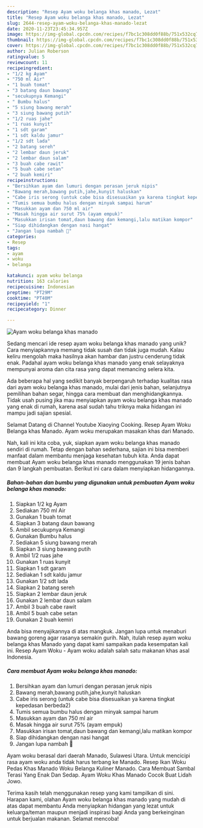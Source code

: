 ```yaml
---
description: "Resep Ayam woku belanga khas manado, Lezat"
title: "Resep Ayam woku belanga khas manado, Lezat"
slug: 2644-resep-ayam-woku-belanga-khas-manado-lezat
date: 2020-11-23T23:45:34.957Z
image: https://img-global.cpcdn.com/recipes/f7bc1c308dd0f88b/751x532cq70/ayam-woku-belanga-khas-manado-foto-resep-utama.jpg
thumbnail: https://img-global.cpcdn.com/recipes/f7bc1c308dd0f88b/751x532cq70/ayam-woku-belanga-khas-manado-foto-resep-utama.jpg
cover: https://img-global.cpcdn.com/recipes/f7bc1c308dd0f88b/751x532cq70/ayam-woku-belanga-khas-manado-foto-resep-utama.jpg
author: Julian Roberson
ratingvalue: 5
reviewcount: 11
recipeingredient:
- "1/2 kg Ayam"
- "750 ml Air"
- "1 buah tomat"
- "3 batang daun bawang"
- "secukupnya Kemangi"
- " Bumbu halus"
- "5 siung bawang merah"
- "3 siung bawang putih"
- "1/2 ruas jahe"
- "1 ruas kunyit"
- "1 sdt garam"
- "1 sdt kaldu jamur"
- "1/2 sdt lada"
- "2 batang sereh"
- "2 lembar daun jeruk"
- "2 lembar daun salam"
- "3 buah cabe rawit"
- "5 buah cabe setan"
- "2 buah kemiri"
recipeinstructions:
- "Bersihkan ayam dan lumuri dengan perasan jeruk nipis"
- "Bawang merah,bawang putih,jahe,kunyit haluskan"
- "Cabe iris serong (untuk cabe bisa disesuaikan ya karena tingkat kepedasan berbeda2)"
- "Tumis semua bumbu halus dengan minyak sampai harum"
- "Masukkan ayam dan 750 ml air"
- "Masak hingga air surut 75% (ayam empuk)"
- "Masukkan irisan tomat,daun bawang dan kemangi,lalu matikan kompor"
- "Siap dihidangkan dengan nasi hangat"
- "Jangan lupa nambah 🤭"
categories:
- Resep
tags:
- ayam
- woku
- belanga

katakunci: ayam woku belanga 
nutrition: 163 calories
recipecuisine: Indonesian
preptime: "PT29M"
cooktime: "PT40M"
recipeyield: "1"
recipecategory: Dinner

---
```



![Ayam woku belanga khas manado](https://img-global.cpcdn.com/recipes/f7bc1c308dd0f88b/751x532cq70/ayam-woku-belanga-khas-manado-foto-resep-utama.jpg)

Sedang mencari ide resep ayam woku belanga khas manado yang unik? Cara menyiapkannya memang tidak susah dan tidak juga mudah. Kalau keliru mengolah maka hasilnya akan hambar dan justru cenderung tidak enak. Padahal ayam woku belanga khas manado yang enak selayaknya mempunyai aroma dan cita rasa yang dapat memancing selera kita.

Ada beberapa hal yang sedikit banyak berpengaruh terhadap kualitas rasa dari ayam woku belanga khas manado, mulai dari jenis bahan, selanjutnya pemilihan bahan segar, hingga cara membuat dan menghidangkannya. Tidak usah pusing jika mau menyiapkan ayam woku belanga khas manado yang enak di rumah, karena asal sudah tahu triknya maka hidangan ini mampu jadi sajian spesial.

Selamat Datang di Channel Youtube Xiaoying Cooking. Resep Ayam Woku Belanga khas Manado. Ayam woku merupakan masakan khas dari Manado.


Nah, kali ini kita coba, yuk, siapkan ayam woku belanga khas manado sendiri di rumah. Tetap dengan bahan sederhana, sajian ini bisa memberi manfaat dalam membantu menjaga kesehatan tubuh kita. Anda dapat membuat Ayam woku belanga khas manado menggunakan 19 jenis bahan dan 9 langkah pembuatan. Berikut ini cara dalam menyiapkan hidangannya.

<!--inarticleads1-->

##### Bahan-bahan dan bumbu yang digunakan untuk pembuatan Ayam woku belanga khas manado:

1. Siapkan 1/2 kg Ayam
1. Sediakan 750 ml Air
1. Gunakan 1 buah tomat
1. Siapkan 3 batang daun bawang
1. Ambil secukupnya Kemangi
1. Gunakan  Bumbu halus
1. Sediakan 5 siung bawang merah
1. Siapkan 3 siung bawang putih
1. Ambil 1/2 ruas jahe
1. Gunakan 1 ruas kunyit
1. Siapkan 1 sdt garam
1. Sediakan 1 sdt kaldu jamur
1. Gunakan 1/2 sdt lada
1. Siapkan 2 batang sereh
1. Siapkan 2 lembar daun jeruk
1. Gunakan 2 lembar daun salam
1. Ambil 3 buah cabe rawit
1. Ambil 5 buah cabe setan
1. Gunakan 2 buah kemiri


Anda bisa menyajikannya di atas mangkuk. Jangan lupa untuk menaburi bawang goreng agar rasanya semakin gurih. Nah, itulah resep ayam woku belanga khas Manado yang dapat kami sampaikan pada kesempatan kali ini. Resep Ayam Woku - Ayam woku adalah salah satu makanan khas asal Indonesia. 

<!--inarticleads2-->

##### Cara membuat Ayam woku belanga khas manado:

1. Bersihkan ayam dan lumuri dengan perasan jeruk nipis
1. Bawang merah,bawang putih,jahe,kunyit haluskan
1. Cabe iris serong (untuk cabe bisa disesuaikan ya karena tingkat kepedasan berbeda2)
1. Tumis semua bumbu halus dengan minyak sampai harum
1. Masukkan ayam dan 750 ml air
1. Masak hingga air surut 75% (ayam empuk)
1. Masukkan irisan tomat,daun bawang dan kemangi,lalu matikan kompor
1. Siap dihidangkan dengan nasi hangat
1. Jangan lupa nambah 🤭


Ayam woku berasal dari daerah Manado, Sulawesi Utara. Untuk mencicipi rasa ayam woku anda tidak harus terbang ke Manado. Resep Ikan Woku Pedas Khas Manado Woku Belanga Kuliner Manado. Cara Membuat Sambal Terasi Yang Enak Dan Sedap. Ayam Woku Khas Manado Cocok Buat Lidah Jowo. 

Terima kasih telah menggunakan resep yang kami tampilkan di sini. Harapan kami, olahan Ayam woku belanga khas manado yang mudah di atas dapat membantu Anda menyiapkan hidangan yang lezat untuk keluarga/teman maupun menjadi inspirasi bagi Anda yang berkeinginan untuk berjualan makanan. Selamat mencoba!
